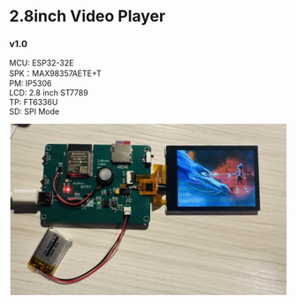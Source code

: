 # 2.8inch Video Player


### v1.0

MCU: ESP32-32E  
SPK：MAX98357AETE+T  
PM: IP5306  
LCD: 2.8 inch ST7789  
TP: FT6336U  
SD: SPI Mode  

<div align=center>
	<img src="https://github.com/myry07/2.8inch-video-player/blob/main/04.Fotos/pcb1.jpg" width="500" height="310">
</div>